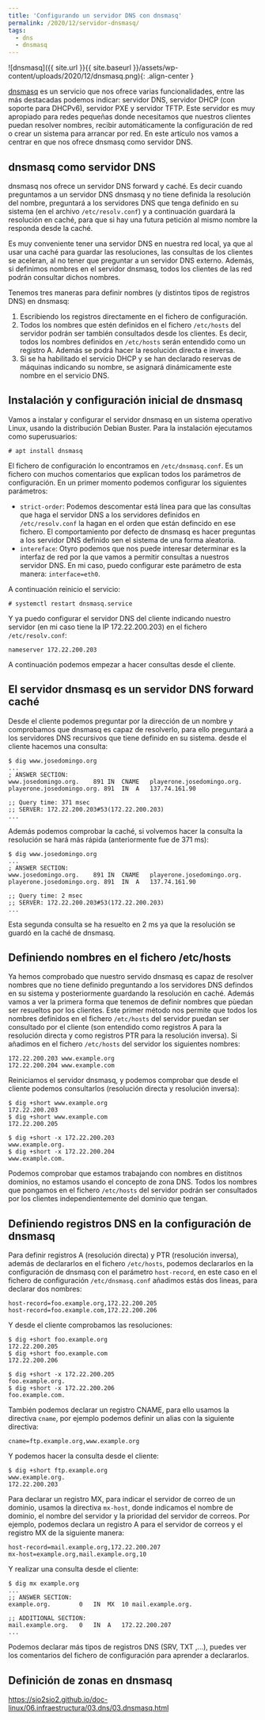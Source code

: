 ```yaml
---
title: 'Configurando un servidor DNS con dnsmasq'
permalink: /2020/12/servidor-dnsmasq/
tags:
  - dns
  - dnsmasq
---
```


![dnsmasq]({{ site.url }}{{ site.baseurl }}/assets/wp-content/uploads/2020/12/dnsmasq.png){: .align-center }

[dnsmasq](http://www.thekelleys.org.uk/dnsmasq/doc.html) es un servicio que nos ofrece varias funcionalidades, entre las más destacadas podemos indicar: servidor DNS, servidor DHCP (con soporte para DHCPv6), servidor PXE y servidor TFTP. Este servidor es muy apropiado para redes pequeñas donde necesitamos que nuestros clientes puedan resolver nombres, recibir automáticamente la configuración de red o crear un sistema para arrancar por red. En este artículo nos vamos a centrar en que nos ofrece dnsmasq como servidor DNS.

## dnsmasq como servidor DNS

dnsmasq nos ofrece un servidor DNS forward y caché. Es decir cuando preguntamos a un servidor DNS dnsmasq y no tiene definida la resolución del nombre, preguntará a los servidores DNS que tenga definido en su sistema (en el archivo `/etc/resolv.conf`) y a continuación guardará la resolución en caché, para que si hay una futura petición al mismo nombre la responda desde la caché. 

Es muy conveniente tener una servidor DNS en nuestra red local, ya que al usar una caché para guardar las resoluciones, las consultas de los clientes se aceleran, al no tener que preguntar a un servidor DNS externo. Además, si definimos nombres en el servidor dnsmasq, todos los clientes de las red podrán consultar dichos nombres.

Tenemos tres maneras para definir nombres (y distintos tipos de registros DNS) en dnsmasq:

1. Escribiendo los registros directamente en el fichero de configuración.
2. Todos los nombres que estén definidos en el fichero `/etc/hosts` del servidor podrán ser también consultados desde los clientes. Es decir, todos los nombres definidos en `/etc/hosts` serán entendido como un registro A. Además se podrá hacer la resolución directa e inversa.
3. Si se ha habilitado el servicio DHCP y se han declarado reservas de máquinas indicando su nombre, se asignará dinámicamente este nombre en el servicio DNS.

<!--more-->

## Instalación y configuración inicial de dnsmasq

Vamos a instalar y configurar el servidor dnsmasq en un sistema operativo Linux, usando la distribución Debian Buster. Para la instalación ejecutamos como superusuarios:

    # apt install dnsmasq

El fichero de configuración lo encontramos en `/etc/dnsmasq.conf`. Es un fichero con muchos comentarios que explican todos los parámetros de configuración. En un primer momento podemos configurar los siguientes parámetros:

* `strict-order`: Podemos descomentar está línea para que las consultas que haga el servidor DNS a los servidores definidos en `/etc/resolv.conf` la hagan en el orden que están defincido en ese fichero. El comportamiento por defecto de dnsmasq es hacer preguntas a los servidor DNS definido sen el sistema de una forma aleatoria.
* `intereface`: Otyro podemos que nos puede interesar determinar es la interfaz de red por la que vamos a permitir consultas a nuestros servidor DNS. En mi caso, puedo configurar este parámetro de esta manera: `interface=eth0`.

A continuación reinicio el servicio:

    # systemctl restart dnsmasq.service

Y ya puedo configurar el servidor DNS del cliente indicando nuestro servidor (en mi caso tiene la IP 172.22.200.203) en el fichero `/etc/resolv.conf`:

    nameserver 172.22.200.203

A continuación podemos empezar a hacer consultas desde el cliente.

## El servidor dnsmasq es un servidor DNS forward caché

Desde el cliente podemos preguntar por la dirección de un nombre y comprobamos que dnsmasq es capaz de resolverlo, para ello preguntará a los servidores DNS recursivos que tiene definido en su sistema. desde el cliente hacemos una consulta:

    $ dig www.josedomingo.org
    ...
    ; ANSWER SECTION:
    www.josedomingo.org.	891	IN	CNAME	playerone.josedomingo.org.
    playerone.josedomingo.org. 891	IN	A	137.74.161.90

    ;; Query time: 371 msec
    ;; SERVER: 172.22.200.203#53(172.22.200.203)
    ...

Además podemos comprobar la caché, si volvemos hacer la consulta la resolución se hará más rápida (anteriormente fue de 371 ms):

    $ dig www.josedomingo.org
    ...
    ; ANSWER SECTION:
    www.josedomingo.org.	891	IN	CNAME	playerone.josedomingo.org.
    playerone.josedomingo.org. 891	IN	A	137.74.161.90

    ;; Query time: 2 msec
    ;; SERVER: 172.22.200.203#53(172.22.200.203)
    ...   

  Esta segunda consulta se ha resuelto en 2 ms ya que la resolución se guardó en la caché de dnsmasq.

## Definiendo nombres en el fichero /etc/hosts

Ya hemos comprobado que nuestro servido dnsmasq es capaz de resolver nombres que no tiene definido preguntando a los servidores DNS defindos en su sistema y posteriormente guardando la resolución en caché. Además vamos a ver la primera forma que tenemos de definir nombres que pùedan ser resueltos por los clientes. Este primer método nos permite que todos los nombres definidos en el fichero `/etc/hosts` del servidor puedan ser consultado por el cliente (son entendido como registros A para la resolución directa y como registros PTR para la resolución inversa). Si añadimos en el fichero `/etc/hosts` del servidor los siguientes nombres:

    172.22.200.203 www.example.org
    172.22.200.204 www.example.com

Reiniciamos el servidor dnsmasq, y podemos comprobar que desde el cliente podemos consultarlos (resolución directa y resolución inversa):

    $ dig +short www.example.org
    172.22.200.203
    $ dig +short www.example.com
    172.22.200.205
    
    $ dig +short -x 172.22.200.203
    www.example.org.
    $ dig +short -x 172.22.200.204
    www.example.com.

Podemos comprobar que estamos trabajando con nombres en distitnos dominios, no estamos usando el concepto de zona DNS. Todos los nombres que pongamos en el fichero `/etc/hosts` del servidor podrán ser consultados por los clientes independientemente del dominio que tengan.

## Definiendo registros DNS en la configuración de dnsmasq

Para definir registros A (resolución directa) y PTR (resolución inversa), además de declararlos en el fichero `/etc/hosts`, podemos declararlos en la configuración de dnsmasq con el parámetro `host-record`, en este caso en el fichero de configuración `/etc/dnsmasq.conf` añadimos estás dos lineas, para declarar dos nombres:

    host-record=foo.example.org,172.22.200.205
    host-record=foo.example.com,172.22.200.206

Y desde el cliente comprobamos las resoluciones:

    $ dig +short foo.example.org
    172.22.200.205
    $ dig +short foo.example.com
    172.22.200.206
    
    $ dig +short -x 172.22.200.205
    foo.example.org.
    $ dig +short -x 172.22.200.206
    foo.example.com.

También podemos declarar un registro CNAME, para ello usamos la directiva `cname`, por ejemplo podemos definir un alias con la siguiente directiva:

    cname=ftp.example.org,www.example.org

Y podemos hacer la consulta desde el cliente:

    $ dig +short ftp.example.org
    www.example.org.
    172.22.200.203

Para declarar un registro MX, para indicar el servidor de correo de un dominio, usamos la directiva `mx-host`, donde indicamos el nombre de dominio, el nombre del servidor y la prioridad del servidor de correos. Por ejemplo, podemos declara un registro A para el servidor de correos y el registro MX de la siguiente manera:

    host-record=mail.example.org,172.22.200.207
    mx-host=example.org,mail.example.org,10

Y realizar una consulta desde el cliente:

    $ dig mx example.org
    ...
    ;; ANSWER SECTION:
    example.org.		0	IN	MX	10 mail.example.org.

    ;; ADDITIONAL SECTION:
    mail.example.org.	0	IN	A	172.22.200.207
    ...

Podemos declarar más tipos de registros DNS (SRV, TXT ,...), puedes ver los comentarios del fichero de configuración para aprender a declararlos.

## Definición de zonas en dnsmasq



https://sio2sio2.github.io/doc-linux/06.infraestructura/03.dns/03.dnsmasq.html












